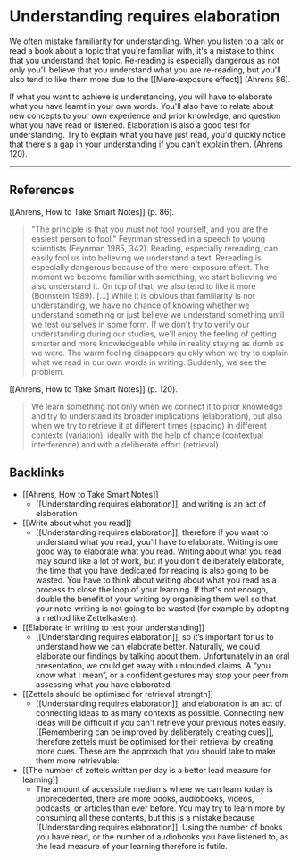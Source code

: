 # Understanding requires elaboration
We often mistake familiarity for understanding. When you listen to a talk or read a book about a topic that you're familiar with, it's a mistake to think that you understand that topic. Re-reading is especially dangerous as not only you'll believe that you understand what you are re-reading, but you'll also tend to like them more due to the [[Mere-exposure effect]] (Ahrens 86).

If what you want to achieve is understanding, you will have to elaborate what you have learnt in your own words. You'll also have to relate about new concepts to your own experience and prior knowledge, and question what you have read or listened. Elaboration is also a good test for understanding. Try to explain what you have just read, you'd quickly notice that there's a gap in your understanding if you can't explain them.  (Ahrens 120).

- - -
## References
[[Ahrens, How to Take Smart Notes]] (p. 86).
> "The principle is that you must not fool yourself, and you are the easiest person to fool," Feynman stressed in a speech to young scientists (Feynman 1985, 342). Reading, especially rereading, can easily fool us into believing we understand a text. Rereading is especially dangerous because of the mere-exposure effect. The moment we become familiar with something, we start believing we also understand it. On top of that, we also tend to like it more (Bornstein 1989).
> [...] 
> While it is obvious that familiarity is not understanding, we have no chance of knowing whether we understand something or just believe we understand something until we test ourselves in some form. If we don't try to verify our understanding during our studies, we'll enjoy the feeling of getting smarter and more knowledgeable while in reality staying as dumb as we were. The warm feeling disappears quickly when we try to explain what we read in our own words in writing. Suddenly, we see the problem.

[[Ahrens, How to Take Smart Notes]] (p. 120).
> We learn something not only when we connect it to prior knowledge and try to understand its broader implications (elaboration), but also when we try to retrieve it at different times (spacing) in different contexts (variation), ideally with the help of chance (contextual interference) and with a deliberate effort (retrieval).

## Backlinks
* [[Ahrens, How to Take Smart Notes]]
	* [[Understanding requires elaboration]], and writing is an act of elaboration
* [[Write about what you read]]
	* [[Understanding requires elaboration]], therefore if you want to understand what you read, you'll have to elaborate. Writing is one good way to elaborate what you read. Writing about what you read may sound like a lot of work, but if you don't deliberately elaborate, the time that you have dedicated for reading is also going to be wasted. You have to think about writing about what you read as a process to close the loop of your learning. If that's not enough, double the benefit of your writing by organising them well so that your note-writing is not going to be wasted (for example by adopting a method like Zettelkasten).
* [[Elaborate in writing to test your understanding]]
	* [[Understanding requires elaboration]], so it’s important for us to understand how we can elaborate better. Naturally, we could elaborate our findings by talking about them. Unfortunately in an oral presentation, we could get away with unfounded claims. A “you know what I mean”, or a confident gestures may stop your peer from assessing what you have elaborated.
* [[Zettels should be optimised for retrieval strength]]
	* [[Understanding requires elaboration]], and elaboration is an act of connecting ideas to as many contexts as possible. Connecting new ideas will be difficult if you can't retrieve your previous notes easily. [[Remembering can be improved by deliberately creating cues]], therefore zettels must be optimised for their retrieval by creating more cues. These are the approach that you should take to make them more retrievable:
* [[The number of zettels written per day is a better lead measure for learning]]
	* The amount of accessible mediums where we can learn today is unprecedented, there are more books, audiobooks, videos, podcasts, or articles than ever before. You may try to learn more by consuming all these contents, but this is a mistake because [[Understanding requires elaboration]]. Using the number of books you have read, or the number of audiobooks you have listened to, as the lead measure of your learning therefore is futile.

<!-- #evergreen #learning #mastery -->

<!-- {BearID:4D190548-772A-426A-A767-BFB82A8CD1BB-71920-0001AA876A2283E3} -->
